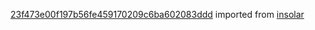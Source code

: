 [23f473e00f197b56fe459170209c6ba602083ddd](https://github.com/insolar/insolar/commit/23f473e00f197b56fe459170209c6ba602083ddd) imported from [insolar](https://github.com/insolar/insolar)
